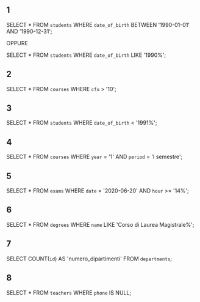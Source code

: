 ## 1

SELECT \*
FROM `students`
WHERE `date_of_birth`
BETWEEN '1990-01-01'
AND '1990-12-31';

OPPURE

SELECT \*
FROM `students`
WHERE `date_of_birth`
LIKE '1990%';

## 2

SELECT \*
FROM `courses`
WHERE `cfu` > '10';

## 3

SELECT \*
FROM `students`
WHERE `date_of_birth` < '1991%';

## 4

SELECT \*
FROM `courses`
WHERE `year` = '1'
AND `period` = 'I semestre';

## 5

SELECT \*
FROM `exams`
WHERE `date` = '2020-06-20'
AND `hour` >= '14%';

## 6

SELECT \*
FROM `degrees`
WHERE `name`
LIKE 'Corso di Laurea Magistrale%';

## 7

SELECT
COUNT(`id`)
AS 'numero_dipartimenti'
FROM `departments`;

## 8

SELECT \*
FROM `teachers`
WHERE `phone`
IS NULL;
